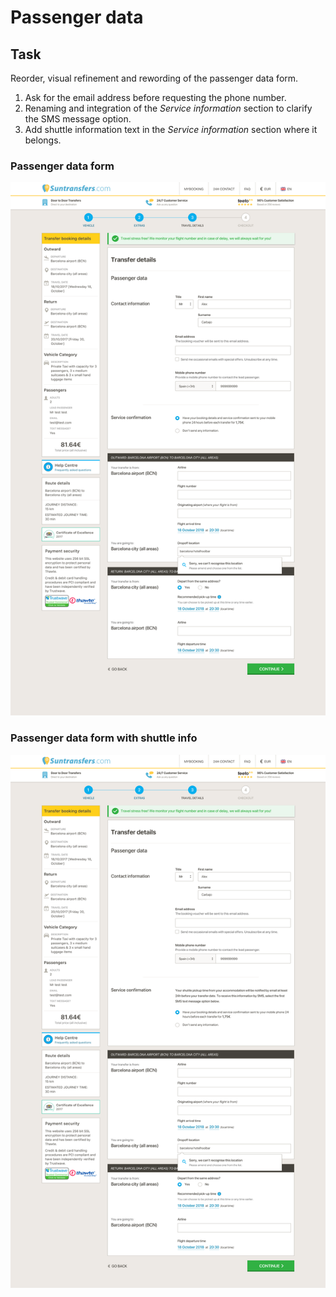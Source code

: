 
# Passenger data


## Task

Reorder, visual refinement and rewording of the passenger data form.

1. Ask for the email address before requesting the phone number.
1. Renaming and integration of the _Service information_ section to clarify the SMS message option.
1. Add shuttle information text in the _Service information_ section where it belongs.


### Passenger data form

![Passenger data form](DS3.passenger.data.png)


### Passenger data form with shuttle info

![Passenger data form shuttle](DS3SU.passenger.data.shuttle.png)
